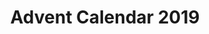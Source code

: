 ---
title: "Advent Calendar 2019"
featured_image: '/images/hero.png'
description: "2019年アドベントカレンダー"
aliases: /post/articles/advent_calendar/2019/
---